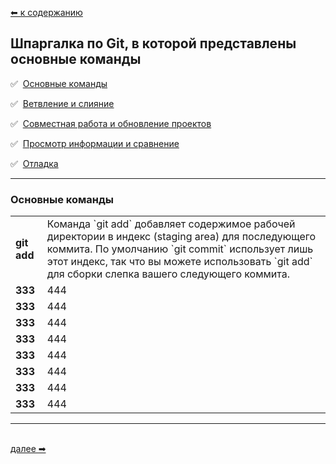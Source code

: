 [⬅  к содержанию](../readme.md)

## Шпаргалка по Git, в которой представлены основные команды

✅ &nbsp;[Основные команды](#основные-команды)

✅ &nbsp;[Ветвление и слияние](#111)

✅ &nbsp;[Совместная работа и обновление проектов](#111)

✅ &nbsp;[Просмотр информации и сравнение](#111)

✅ &nbsp;[Отладка](#111)

---

### Основные команды

<table> 
  <tr>   
    <td><b>
    git add
    </b></td>
    <td>
    Команда `git add` добавляет содержимое рабочей директории в индекс (staging area) для последующего коммита. По умолчанию `git commit` использует лишь этот индекс, так что вы можете использовать `git add` для сборки слепка вашего следующего коммита.
    </td>
  </tr>
  <tr>    
    <td><b>333</b></td>
    <td>444</td>
  </tr>
  <tr>    
    <td><b>333</b></td>
    <td>444</td>
  </tr>
  <tr>    
    <td><b>333</b></td>
    <td>444</td>
  </tr>
  <tr>    
    <td><b>333</b></td>
    <td>444</td>
  </tr>
  <tr>    
    <td><b>333</b></td>
    <td>444</td>
  </tr>
  <tr>    
    <td><b>333</b></td>
    <td>444</td>
  </tr>
  <tr>    
    <td><b>333</b></td>
    <td>444</td>
  </tr>
  <tr>    
    <td><b>333</b></td>
    <td>444</td>
  </tr>
</table>

---
&nbsp;<br>
[далее  ➡](links.md)